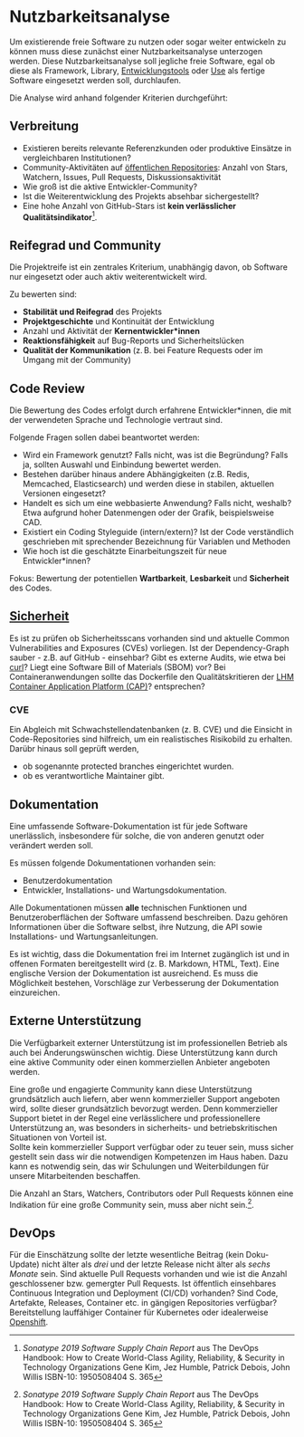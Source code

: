 # Nutzbarkeitsanalyse

Um existierende freie Software zu nutzen oder sogar weiter entwickeln zu können muss diese zunächst einer Nutzbarkeitsanalyse unterzogen werden.
Diese Nutzbarkeitsanalyse soll jegliche freie Software, egal ob diese als Framework, Library, [Entwicklungstools](./in-house-development.html) oder [Use](./use.html) als fertige Software eingesetzt werden soll, durchlaufen.

Die Analyse wird anhand folgender Kriterien durchgeführt:

## Verbreitung

* Existieren bereits relevante Referenzkunden oder produktive Einsätze in vergleichbaren Institutionen?
* Community-Aktivitäten auf [öffentlichen Repositories](./repositories.html): Anzahl von Stars, Watchern, Issues, Pull Requests, Diskussionsaktivität
* Wie groß ist die aktive Entwickler-Community?
* Ist die Weiterentwicklung des Projekts absehbar sichergestellt?
* Eine hohe Anzahl von GitHub-Stars ist **kein verlässlicher Qualitätsindikator**[^DevOps_Handbook_stars].

## Reifegrad und Community

Die Projektreife ist ein zentrales Kriterium, unabhängig davon, ob Software nur eingesetzt oder auch aktiv weiterentwickelt wird. 

Zu bewerten sind:

* **Stabilität und Reifegrad** des Projekts
* **Projektgeschichte** und Kontinuität der Entwicklung
* Anzahl und Aktivität der **Kernentwickler*innen**
* **Reaktionsfähigkeit** auf Bug-Reports und Sicherheitslücken
* **Qualität der Kommunikation** (z. B. bei Feature Requests oder im Umgang mit der Community)

## Code Review

Die Bewertung des Codes erfolgt durch erfahrene Entwickler*innen, die mit der verwendeten Sprache und Technologie vertraut sind.

Folgende Fragen sollen dabei beantwortet werden:

* Wird ein Framework genutzt? Falls nicht, was ist die Begründung? Falls ja, sollten Auswahl und Einbindung bewertet werden.
* Bestehen darüber hinaus andere Abhängigkeiten (z.B. Redis, Memcached, Elasticsearch) und werden diese in stabilen, aktuellen Versionen eingesetzt?
* Handelt es sich um eine webbasierte Anwendung? Falls nicht, weshalb? Etwa aufgrund hoher Datenmengen oder der Grafik, beispielsweise CAD.
* Existiert ein Coding Styleguide (intern/extern)? Ist der Code verständlich geschrieben mit sprechender Bezeichnung für Variablen und Methoden
* Wie hoch ist die geschätzte Einarbeitungszeit für neue Entwickler*innen?

Fokus: Bewertung der potentiellen **Wartbarkeit**, **Lesbarkeit** und **Sicherheit** des Codes.


## [Sicherheit](./security.md)

Es ist zu prüfen ob Sicherheitsscans vorhanden sind und aktuelle Common Vulnerabilities and Exposures (CVEs) vorliegen.
Ist der Dependency-Graph sauber - z.B. auf GitHub - einsehbar?
Gibt es externe Audits, wie etwa bei [curl](https://daniel.haxx.se/blog/2016/11/23/curl-security-audit/)?
Liegt eine Software Bill of Materials (SBOM) vor?
Bei Containeranwendungen sollte das Dockerfile den Qualitätskritieren der [LHM Container Application Platform (CAP)](./software/openshift.html)? entsprechen?

###  CVE 

Ein Abgleich mit Schwachstellendatenbanken (z. B. CVE) und die Einsicht in Code-Repositories sind hilfreich, um ein realistisches Risikobild zu erhalten. 
Darübr hinaus soll geprüft werden,

- ob sogenannte protected branches eingerichtet wurden.
- ob es verantwortliche Maintainer gibt. 

## Dokumentation

Eine umfassende Software-Dokumentation ist für jede Software unerlässlich, insbesondere für solche, die von anderen genutzt oder verändert werden soll.

Es müssen folgende Dokumentationen vorhanden sein:

* Benutzerdokumentation
* Entwickler, Installations- und Wartungsdokumentation.

Alle Dokumentationen müssen __alle__ technischen Funktionen und Benutzeroberflächen der Software umfassend beschreiben.
Dazu gehören Informationen über die Software selbst, ihre Nutzung, die API sowie Installations- und Wartungsanleitungen.

Es ist wichtig, dass die Dokumentation frei im Internet zugänglich ist und in offenen Formaten bereitgestellt wird (z. B. Markdown, HTML, Text).
Eine englische Version der Dokumentation ist ausreichend.
Es muss die Möglichkeit bestehen, Vorschläge zur Verbesserung der Dokumentation einzureichen.

## Externe Unterstützung

Die Verfügbarkeit externer Unterstützung ist im professionellen Betrieb als auch bei Änderungswünschen wichtig.
Diese Unterstützung kann durch eine aktive Community oder einen kommerziellen Anbieter angeboten werden.  

Eine große und engagierte Community kann diese Unterstützung grundsätzlich auch liefern, aber wenn kommerzieller Support angeboten wird, sollte dieser grundsätzlich bevorzugt werden.
Denn kommerzieller Support bietet in der Regel eine verlässlichere und professionellere Unterstützung an, was besonders in sicherheits- und betriebskritischen Situationen von Vorteil ist.  
Sollte kein kommerzieller Support verfügbar oder zu teuer sein, muss sicher gestellt sein dass wir die notwendigen Kompetenzen im Haus haben.
Dazu kann es notwendig sein, das wir Schulungen und Weiterbildungen für unsere Mitarbeitenden beschaffen.

Die Anzahl an Stars, Watchers, Contributors oder Pull Requests können eine Indikation für eine große Community sein, muss aber nicht sein.[^DevOps_Handbook_stars].

## DevOps

Für die Einschätzung sollte der letzte wesentliche Beitrag (kein Doku-Update) nicht älter als _drei_ und der letzte Release nicht älter als _sechs Monate_ sein.
Sind aktuelle Pull Requests vorhanden und wie ist die Anzahl geschlossener bzw. gemergter Pull Requests.
Ist öffentlich einsehbares Continuous Integration und Deployment (CI/CD) vorhanden?
Sind Code, Artefakte, Releases, Container etc. in gängigen Repositories verfügbar?
Bereitstellung lauffähiger Container für Kubernetes oder idealerweise [Openshift](./software/openshift.html).


[^DevOps_Handbook_stars]: _Sonatype 2019 Software Supply Chain Report_ aus The DevOps Handbook: How to Create World-Class Agility, Reliability, & Security in Technology Organizations Gene Kim, Jez Humble, Patrick Debois, John Willis ISBN-10: 1950508404 S. 365
